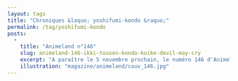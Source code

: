 ```yaml
---
layout: tags
title: "Chroniques &laquo; yoshifumi-kondo &raquo;"
permalink: /tag/yoshifumi-kondo
posts:
  -
    title: "Animeland n°146"
    slug: animeland-146-ikki-tousen-kondo-koike-devil-may-cry
    excerpt: "A paraître le 5 novembre prochain, le numéro 146 d'Animeland fait la part belle au fan service avec un dossier concernant l'anime Ikki Tousen - Dragon Destiny.Au sommaire, vous retrouverez entre autres :- un vibrant hommage à Yoshifumi Kondô, décédé bien trop tôt, animateur et illustrateur ayant notamment travaillé aux côtés d'Hayao Miyazaki et"
    illustration: "magazine/animeland/couv_146.jpg"
---
```


